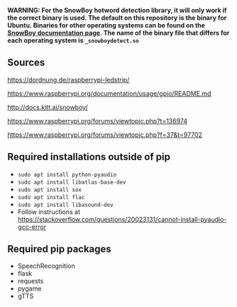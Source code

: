 **WARNING: For the SnowBoy hotword detection library, it will only work if the correct binary is used. The default on this repository is the binary for Ubuntu. Binaries for other operating systems can be found on the [SnowBoy documentation page](http://docs.kitt.ai/snowboy/). The name of the binary file that differs for each operating system is `_snowboydetect.so`**


Sources
-----------------

https://dordnung.de/raspberrypi-ledstrip/

https://www.raspberrypi.org/documentation/usage/gpio/README.md

http://docs.kitt.ai/snowboy/

https://www.raspberrypi.org/forums/viewtopic.php?t=136974

https://www.raspberrypi.org/forums/viewtopic.php?f=37&t=97702

Required installations outside of pip
-------------------------------------

* `sudo apt install python-pyaudio`
* `sudo apt install libatlas-base-dev`
* `sudo apt install sox`
* `sudo apt install flac`
* `sudo apt install libasound-dev`
* Follow instructions at https://stackoverflow.com/questions/20023131/cannot-install-pyaudio-gcc-error


Required pip packages
------------------------
* SpeechRecognition
* flask
* requests
* pygame
* gTTS
